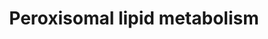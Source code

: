---
annotations:
- type: Pathway Ontology
  value: lipid metabolic pathway
authors:
- MaintBot
- Khanspers
- ReactomeTeam
- Anwesha
description: In humans, the catabolism of phytanate, pristanate, and very long chain
  fatty acids as well as the first four steps of the biosynthesis of plasmalogens
  are catalyzed by peroxisomal enzymes. Defects in any of these enzymes or in the
  assembly of peroxisomes are associated with severe developmental disorders (Wanders
  and Watherham 2006).  View original pathway at [http://www.reactome.org/PathwayBrowser/#DIAGRAM=390918
  Reactome].
last-edited: 2021-01-25
organisms:
- Homo sapiens
redirect_from:
- /index.php/Pathway:WP1878
- /instance/WP1878
schema-jsonld:
- '@context': https://schema.org/
  '@id': https://wikipathways.github.io/pathways/WP1878.html
  '@type': Dataset
  creator:
    '@type': Organization
    name: WikiPathways
  description: In humans, the catabolism of phytanate, pristanate, and very long chain
    fatty acids as well as the first four steps of the biosynthesis of plasmalogens
    are catalyzed by peroxisomal enzymes. Defects in any of these enzymes or in the
    assembly of peroxisomes are associated with severe developmental disorders (Wanders
    and Watherham 2006).  View original pathway at [http://www.reactome.org/PathwayBrowser/#DIAGRAM=390918
    Reactome].
  keywords:
  - 'ACOX1-2 '
  - ACOX1 dimer
  - ACAA1
  - ACBD5,(ACBD4)
  - C26:0 CoA
  - SLC27A2
  - 'TPP '
  - PPANT
  - ALDH3A2-2 dimer
  - trans-2,3-dehydrohexacosanoyl-CoA
  - 'ACOT6 '
  - NUDT19
  - CRAT
  - t3enoyl-CoA
  - 4,8-dimethylnonanoylcarnitine
  - 'ACBD5 '
  - CAR
  - PECR tetramer
  - 2E-octenoyl-CoA
  - PHYH:Fe++
  - ACOX2:FAD, ACOXL:FAD
  - HACL1 tetramer
  - (2S) Pristanoyl-CoA
  - 'ALDH3A2-2 '
  - 'ACBD4 '
  - ACOT4,6,8
  - EHHADH
  - 2OG
  - HSD17B4 dimer
  - 'ACOX3 '
  - NADP+
  - AMACR
  - Ac-CoA
  - 'MCFA '
  - SUCCA
  - NADPH
  - 2OH-PALM
  - 4,8,12-trimethyltridecanoyl-CoA
  - 'HSD17B4(1-736) '
  - ABCD1 homodimer
  - FA-CoA
  - 'HAO2 '
  - CH3COO-
  - ACOT8
  - ACBD4,5:LCFA-CoA,
  - MCFA-CoA, LCFA-CoA
  - FOR-CoA
  - LCtE-CoA
  - 'LCFA '
  - 'ACOXL '
  - ATP
  - MCFA, LCFA
  - H2O2
  - ACOX3:FAD
  - MCFA-CoA
  - Malonyl-CoA
  - Phytanate
  - HAO2 tetramer
  - pristanate
  - CROT
  - 'PECR '
  - H+
  - 3-ketopristanoyl-CoA
  - 'ACOT8 '
  - 'ABCD1 '
  - 3Z-octenoyl-CoA
  - NUDT7
  - ECI2 trimer
  - 4,8-dimethylnonanoyl-CoA
  - 3S2HPhy-CoA
  - ACAR
  - MLYCD(40-493)
  - CO2
  - O2
  - 'ACOX2 '
  - acyl-PPANT
  - 'FAD '
  - 2oxo-PALM
  - 2E-phytenoyl-CoA
  - trans-2,3-dehydropristanoyl-CoA
  - propionyl CoA
  - 3-hydroxypristanoyl-CoA
  - 'ECI2 '
  - 'Fe2+ '
  - 3-hydroxyhexacosanoyl-CoA
  - (2R) Pristanoyl-CoA
  - SCP2-1
  - 'LCFA-CoA '
  - 'PHYH '
  - DECR2
  - 'HACL1 '
  - NAD+
  - CoA-SH
  - AMP
  - 'MCFA-CoA '
  - H2O
  - Propionylcarnitine
  - 3-ketohexacosanoyl-CoA
  - HCOOH
  - PPi
  - 'ACOT4 '
  - Pristanal
  - NADH
  - SLC25A17
  - 'Mg2+ '
  - Octanoyl-CoA
  - Phytanoyl-CoA
  - tetracosanoyl-CoA
  - 3',5'-ADP
  license: CC0
  name: Peroxisomal lipid metabolism
seo: CreativeWork
title: Peroxisomal lipid metabolism
wpid: WP1878
---